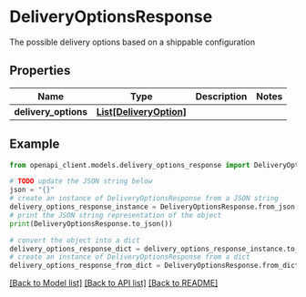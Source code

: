 # DeliveryOptionsResponse

The possible delivery options based on a shippable configuration

## Properties

Name | Type | Description | Notes
------------ | ------------- | ------------- | -------------
**delivery_options** | [**List[DeliveryOption]**](DeliveryOption.md) |  | 

## Example

```python
from openapi_client.models.delivery_options_response import DeliveryOptionsResponse

# TODO update the JSON string below
json = "{}"
# create an instance of DeliveryOptionsResponse from a JSON string
delivery_options_response_instance = DeliveryOptionsResponse.from_json(json)
# print the JSON string representation of the object
print(DeliveryOptionsResponse.to_json())

# convert the object into a dict
delivery_options_response_dict = delivery_options_response_instance.to_dict()
# create an instance of DeliveryOptionsResponse from a dict
delivery_options_response_from_dict = DeliveryOptionsResponse.from_dict(delivery_options_response_dict)
```
[[Back to Model list]](../README.md#documentation-for-models) [[Back to API list]](../README.md#documentation-for-api-endpoints) [[Back to README]](../README.md)


